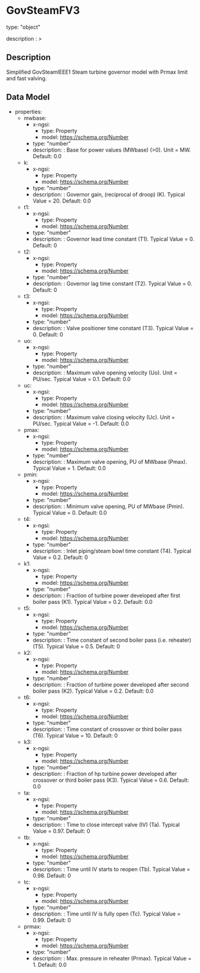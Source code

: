# GovSteamFV3
type: "object"
description : >
## Description
Simplified GovSteamIEEE1 Steam turbine governor model with Prmax limit and fast valving.

## Data Model
  - properties:
    - mwbase:
      - x-ngsi:
        - type: Property
        - model: https://schema.org/Number
      - type: "number"
      - description: : Base for power values (MWbase) (>0).  Unit = MW. Default: 0.0
    - k:
      - x-ngsi:
        - type: Property
        - model: https://schema.org/Number
      - type: "number"
      - description: : Governor gain, (reciprocal of droop) (K).  Typical Value = 20. Default: 0.0
    - t1:
      - x-ngsi:
        - type: Property
        - model: https://schema.org/Number
      - type: "number"
      - description: : Governor lead time constant (T1).  Typical Value = 0. Default: 0
    - t2:
      - x-ngsi:
        - type: Property
        - model: https://schema.org/Number
      - type: "number"
      - description: : Governor lag time constant (T2).  Typical Value = 0. Default: 0
    - t3:
      - x-ngsi:
        - type: Property
        - model: https://schema.org/Number
      - type: "number"
      - description: : Valve positioner time constant (T3).  Typical Value = 0. Default: 0
    - uo:
      - x-ngsi:
        - type: Property
        - model: https://schema.org/Number
      - type: "number"
      - description: : Maximum valve opening velocity (Uo).  Unit = PU/sec.  Typical Value = 0.1. Default: 0.0
    - uc:
      - x-ngsi:
        - type: Property
        - model: https://schema.org/Number
      - type: "number"
      - description: : Maximum valve closing velocity (Uc).  Unit = PU/sec.  Typical Value = -1. Default: 0.0
    - pmax:
      - x-ngsi:
        - type: Property
        - model: https://schema.org/Number
      - type: "number"
      - description: : Maximum valve opening, PU of MWbase (Pmax).  Typical Value = 1. Default: 0.0
    - pmin:
      - x-ngsi:
        - type: Property
        - model: https://schema.org/Number
      - type: "number"
      - description: : Minimum valve opening, PU of MWbase (Pmin).  Typical Value = 0. Default: 0.0
    - t4:
      - x-ngsi:
        - type: Property
        - model: https://schema.org/Number
      - type: "number"
      - description: : Inlet piping/steam bowl time constant (T4).  Typical Value = 0.2. Default: 0
    - k1:
      - x-ngsi:
        - type: Property
        - model: https://schema.org/Number
      - type: "number"
      - description: : Fraction of turbine power developed after first boiler pass (K1).  Typical Value = 0.2. Default: 0.0
    - t5:
      - x-ngsi:
        - type: Property
        - model: https://schema.org/Number
      - type: "number"
      - description: : Time constant of second boiler pass (i.e. reheater) (T5).  Typical Value = 0.5. Default: 0
    - k2:
      - x-ngsi:
        - type: Property
        - model: https://schema.org/Number
      - type: "number"
      - description: : Fraction of turbine power developed after second boiler pass (K2).  Typical Value = 0.2. Default: 0.0
    - t6:
      - x-ngsi:
        - type: Property
        - model: https://schema.org/Number
      - type: "number"
      - description: : Time constant of crossover or third boiler pass (T6).  Typical Value = 10. Default: 0
    - k3:
      - x-ngsi:
        - type: Property
        - model: https://schema.org/Number
      - type: "number"
      - description: : Fraction of hp turbine power developed after crossover or third boiler pass (K3). Typical Value = 0.6. Default: 0.0
    - ta:
      - x-ngsi:
        - type: Property
        - model: https://schema.org/Number
      - type: "number"
      - description: : Time to close intercept valve (IV) (Ta).  Typical Value = 0.97. Default: 0
    - tb:
      - x-ngsi:
        - type: Property
        - model: https://schema.org/Number
      - type: "number"
      - description: : Time until IV starts to reopen (Tb).  Typical Value = 0.98. Default: 0
    - tc:
      - x-ngsi:
        - type: Property
        - model: https://schema.org/Number
      - type: "number"
      - description: : Time until IV is fully open (Tc).  Typical Value = 0.99. Default: 0
    - prmax:
      - x-ngsi:
        - type: Property
        - model: https://schema.org/Number
      - type: "number"
      - description: : Max. pressure in reheater (Prmax).  Typical Value = 1. Default: 0.0
